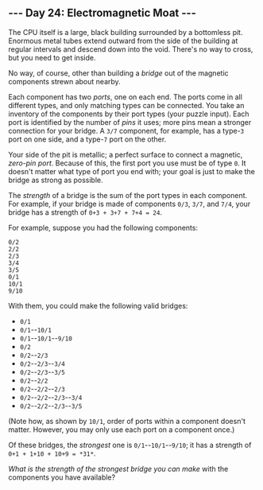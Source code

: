 ## --- Day 24: Electromagnetic Moat ---

The CPU itself is a large, black building surrounded by a bottomless pit. Enormous metal tubes extend outward from the side of the building at regular intervals and descend down into the void. There's no way to cross, but you need to get inside.


No way, of course, other than building a *bridge* out of the magnetic components strewn about nearby.


Each component has two *ports*, one on each end. The ports come in all different types, and only matching types can be connected. You take an inventory of the components by their port types (your puzzle input). Each port is identified by the number of *pins* it uses; more pins mean a stronger connection for your bridge. A `3/7` component, for example, has a type-`3` port on one side, and a type-`7` port on the other.


Your side of the pit is metallic; a perfect surface to connect a magnetic, *zero-pin port*. Because of this, the first port you use must be of type `0`. It doesn't matter what type of port you end with; your goal is just to make the bridge as strong as possible.


The *strength* of a bridge is the sum of the port types in each component. For example, if your bridge is made of components `0/3`, `3/7`, and `7/4`, your bridge has a strength of `0+3 + 3+7 + 7+4 = 24`.


For example, suppose you had the following components:



```
0/2
2/2
2/3
3/4
3/5
0/1
10/1
9/10

```

With them, you could make the following valid bridges:


* `0/1`
* `0/1`--`10/1`
* `0/1`--`10/1`--`9/10`
* `0/2`
* `0/2`--`2/3`
* `0/2`--`2/3`--`3/4`
* `0/2`--`2/3`--`3/5`
* `0/2`--`2/2`
* `0/2`--`2/2`--`2/3`
* `0/2`--`2/2`--`2/3`--`3/4`
* `0/2`--`2/2`--`2/3`--`3/5`


(Note how, as shown by `10/1`, order of ports within a component doesn't matter. However, you may only use each port on a component once.)


Of these bridges, the *strongest* one is `0/1`--`10/1`--`9/10`; it has a strength of `0+1 + 1+10 + 10+9 = *31*`.


*What is the strength of the strongest bridge you can make* with the components you have available?


